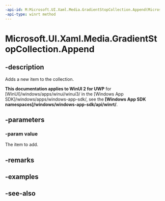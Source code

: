 ```yaml
---
-api-id: M:Microsoft.UI.Xaml.Media.GradientStopCollection.Append(Microsoft.UI.Xaml.Media.GradientStop)
-api-type: winrt method
---
```


<!-- Method syntax
public void Append(Windows.UI.Xaml.Media.GradientStop value)
-->

# Microsoft.UI.Xaml.Media.GradientStopCollection.Append

## -description
Adds a new item to the collection.

**This documentation applies to WinUI 2 for UWP** for [WinUI]/windows/apps/winui/winui3/ in the [Windows App SDK]/windows/apps/windows-app-sdk/, see the **[Windows App SDK namespaces]/windows/windows-app-sdk/api/winrt/**.

## -parameters
### -param value
The item to add.

## -remarks

## -examples

## -see-also
